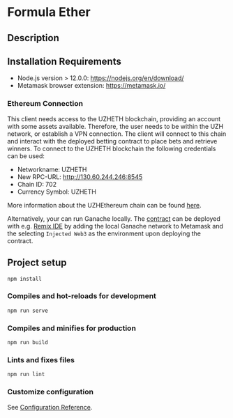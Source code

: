 # Formula Ether

## Description



## Installation Requirements

- Node.js version > 12.0.0: https://nodejs.org/en/download/
- Metamask browser extension: https://metamask.io/

### Ethereum Connection
This client needs access to the UZHETH blockchain, providing an account with some assets available. 
Therefore, the user needs to be within the UZH network, or establish a VPN connection.
The client will connect to this chain and
interact with the deployed betting contract to place bets and retrieve winners.
To connect to the UZHETH blockchain the following credentials can be used:
- Networkname: UZHETH
- New RPC-URL: http://130.60.244.246:8545
- Chain ID: 702
- Currency Symbol: UZHETH

More information about the UZHEthereum chain can be found [here](http://130.60.24.79:1234/?network=UZHETH).

Alternatively, your can run Ganache locally. The [contract](https://github.com/janousy/formula-ether/blob/999193c500040612153204c28767041a0845942d/src/contracts/bettingContract.sol) 
can be deployed with e.g. [Remix IDE](remix.ethereum.org) by adding the local Ganache network to Metamask and the selecting `Injected Web3`
as the environment upon deploying the contract.

## Project setup
```
npm install
```

### Compiles and hot-reloads for development
```
npm run serve
```

### Compiles and minifies for production
```
npm run build
```

### Lints and fixes files
```
npm run lint
```

### Customize configuration
See [Configuration Reference](https://cli.vuejs.org/config/).
